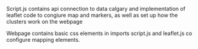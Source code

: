 Script.js contains api connection to data calgary and implementation of leaflet code to congiure map and markers, as well as set up how the clusters work on the webpage

Webpage contains basic css elements in imports script.js and leaflet.js co configure mapping elements.
